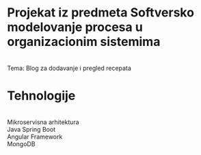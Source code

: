 # Projekat iz predmeta Softversko modelovanje procesa u organizacionim sistemima
<br /> Tema: Blog za dodavanje i pregled recepata
# Tehnologije
 <br /> Mikroservisna arhitektura
 <br /> Java Spring Boot
 <br /> Angular Framework
 <br /> MongoDB
